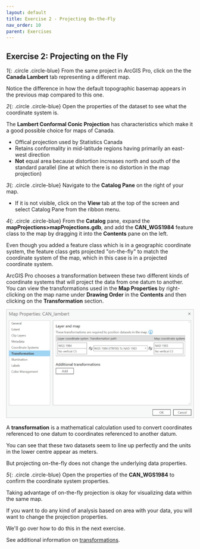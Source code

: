 ```yaml
---
layout: default
title: Exercise 2 - Projecting On-the-Fly
nav_order: 10
parent: Exercises
---
```


## Exercise 2: Projecting on the Fly

*1*{: .circle .circle-blue} From the same project in ArcGIS Pro, click on the the **Canada Lambert** tab representing a different map.

Notice the difference in how the default topographic basemap appears in the previous map compared to this one.

*2*{: .circle .circle-blue} Open the properties of the dataset to see what the coordinate system is.

The **Lambert Conformal Conic Projection** has characteristics which make it a good possible choice for maps of Canada.

- Offical projection used by Statistics Canada
- Retains conformality in mid-latitude regions having primarily an east-west direction
- **Not** equal area because distortion increases north and south of the standard parallel (line at which there is no distortion in the map projection)

*3*{: .circle .circle-blue} Navigate to the **Catalog Pane** on the right of your map.

* If it is not visible, click on the **View** tab at the top of the screen and select Catalog Pane from the ribbon menu.

*4*{: .circle .circle-blue} From the **Catalog** pane, expand the **mapProjections>mapProjections.gdb**, and add the **CAN_WGS1984** feature class to the map by dragging it into the **Contents** pane on the left.

Even though you added a feature class which is in a geographic coordinate system, the feature class gets projected "on-the-fly" to match the coordinate system of the map, which in this case is in a projected coordinate system.

ArcGIS Pro chooses a transformation between these two different kinds of coordinate systems that will project the data from one datum to another. You can view the transformations used in the **Map Properties** by right-clicking on the map name under **Drawing Order** in the **Contents** and then clicking on the **Transformation** section.

![transformation.jpg](../images/transformation.jpg)

A **transformation** is a mathematical calculation used to convert coordinates referenced to one datum to coordinates referenced to another datum.

You can see that these two datasets seem to line up perfectly and the units in the lower centre appear as meters.

But projecting on-the-fly does not change the underlying data properties.

*5*{: .circle .circle-blue} Open the properties of the **CAN_WGS1984** to confirm the coordinate system properties.

Taking advantage of on-the-fly projection is okay for visualizing data within the same map.

If you want to do any kind of analysis based on area with your data, you will want to change the projection properties.

We'll go over how to do this in the next exercise.

See additional information on [transformations](https://www.esri.com/arcgis-blog/products/product/mapping/about-geographic-transformations-and-how-to-choose-the-right-one/).
